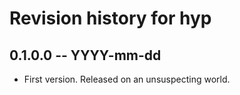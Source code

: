 # Revision history for hyp

## 0.1.0.0 -- YYYY-mm-dd

* First version. Released on an unsuspecting world.
